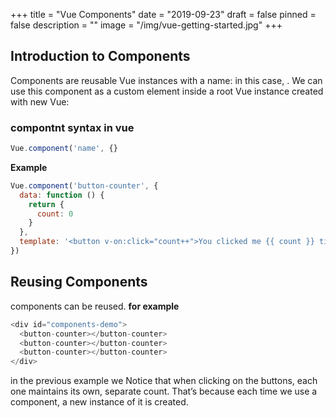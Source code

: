 +++
title = "Vue Components"
date = "2019-09-23"
draft = false
pinned = false
description = ""
image = "/img/vue-getting-started.jpg"
+++
## Introduction to Components
Components are reusable Vue instances with a name: in this case, <button-counter>. We can use this component as a custom element inside a root Vue instance created with new Vue:
### compontnt syntax in vue
```js
Vue.component('name', {}
```
**Example**
```js
Vue.component('button-counter', {
  data: function () {
    return {
      count: 0
    }
  },
  template: '<button v-on:click="count++">You clicked me {{ count }} times.</button>'
})
```
## Reusing Components
components can be reused. **for example**
```js
<div id="components-demo">
  <button-counter></button-counter>
  <button-counter></button-counter>
  <button-counter></button-counter>
</div>
```
in the previous example we Notice that when clicking on the buttons, each one maintains its own, separate count. That’s because each time we use a component, a new instance of it is created.
